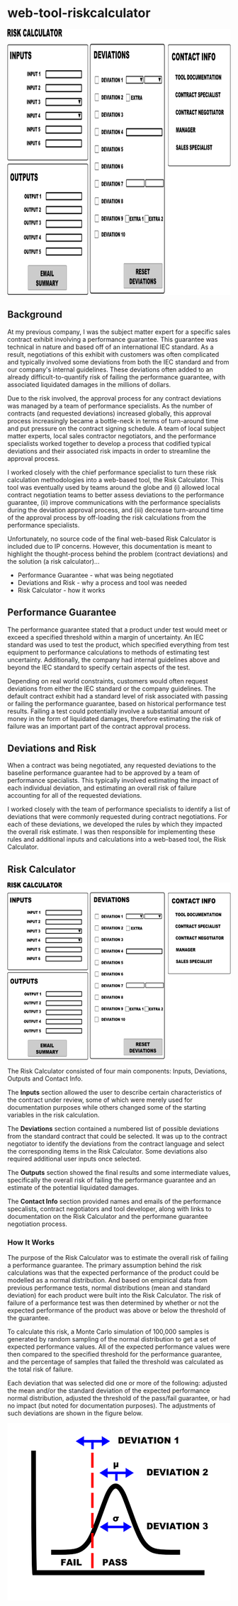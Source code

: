 # web-tool-riskcalculator

 <img src="images/risk-calculator.png" height="600px" width="auto">
 
<h2>Background</h2>
<p>
At my previous company, I was the subject matter expert for a specific sales contract exhibit involving a performance guarantee. This guarantee was technical in nature and based off of an international IEC standard. As a result, negotiations of this exhibit with customers was often complicated and typically involved some deviations from both the IEC standard and from our company's internal guidelines. These deviations often added to an already difficult-to-quantify risk of failing the performance guarantee, with associated liquidated damages in the millions of dollars.
</p>
<p>
Due to the risk involved, the approval process for any contract deviations was managed by a team of performance specialists. As the number of contracts (and requested deviations) increased globally, this approval process increasingly became a bottle-neck in terms of turn-around time and put pressure on the contract signing schedule. A team of local subject matter experts, local sales contractor negotiators, and the performance specialists worked together to develop a process that codified typical deviations and their associated risk impacts in order to streamline the approval process. 
</p>
<p>
I worked closely with the chief performance specialist to turn these risk calculation methodologies into a web-based tool, the Risk Calculator. This tool was eventually used by teams around the globe and (i) allowed local contract negotiation teams to better assess deviations to the performance guarantee, (ii) improve communications with the performance specialists during the deviation approval process, and (iii) decrease turn-around time of the approval process by off-loading the risk calculations from the performance specialists. 
</p>
<p>
Unfortunately, no source code of the final web-based Risk Calculator is included due to IP concerns. However, this documentation is meant to highlight the thought-process behind the problem (contract deviations) and the solution (a risk calculator)... 
<ul>
<li>Performance Guarantee - what was being negotiated</li>
<li>Deviations and Risk - why a process and tool was needed
<li>Risk Calculator - how it works
</ul>
</p>
<h2>Performance Guarantee</h2>
<p>
The performance guarantee stated that a product under test would meet or exceed a specified threshold within a margin of uncertainty. An IEC standard was used to test the product, which specified everything from test equipment to performance calculations to methods of estimating test uncertainty. Additionally, the company had internal guidelines above and beyond the IEC standard to specify certain aspects of the test.
</p>
<p>
Depending on real world constraints, customers would often request deviations from either the IEC standard or the company guidelines. The default contract exhibit had a standard level of risk associated with passing or failing the performance guarantee, based on historical performance test results. Failing a test could potentially involve a substantial amount of money in the form of liquidated damages, therefore estimating the risk of failure was an important part of the contract approval process. 
</p>
<h2>Deviations and Risk</h2>
<p>
When a contract was being negotiated, any requested deviations to the baseline performance guarantee had to be approved by a team of performance specialists. This typically involved estimating the impact of each individual deviation, and estimating an overall risk of failure accounting for all of the requested deviations.  
</p>
<p>
I worked closely with the team of performance specialists to identify a list of deviations that were commonly requested during contract negotiations. For each of these deviations, we developed the rules by which they impacted the overall risk estimate. I was then responsible for implementing these rules and additional inputs and calculations into a web-based tool, the Risk Calculator.
</p>

<h2>Risk Calculator</h2>
<img src="images/risk-calculator.png" height="400px" width="auto">
<p>
The Risk Calculator consisted of four main components: Inputs, Deviations, Outputs and Contact Info. 

The <b>Inputs</b> section allowed the user to describe certain characteristics of the contract under review, some of which were merely used for documentation purposes while others changed some of the starting variables in the risk calculation. 

The <b>Deviations</b> section contained a numbered list of possible deviations from the standard contract that could be selected. It was up to the contract negotiator to identify the deviations from the contract language and select the corresponding items in the Risk Calculator. Some deviations also required additional user inputs once selected. 

The <b>Outputs</b> section showed the final results and some intermediate values, specifically the overall risk of failing the performance guarantee and an estimate of the potential liquidated damages.

The <b>Contact Info</b> section provided names and emails of the performance specalists, contract negotiators and tool developer, along with links to documentation on the Risk Calculator and the performane guarantee negotiation process.
</p>

<h3>How It Works</h3>
<p>
The purpose of the Risk Calculator was to estimate the overall risk of failing a performance guarantee. The primary assumption behind the risk calculations was that the expected performance of the product could be modelled as a normal distribution. And based on empirical data from previous performance tests, normal distributions (mean and standard deviation) for each product were built into the Risk Calculator. The risk of failure of a performance test was then determined by whether or not the expected performance of the product was above or below the threshold of the guarantee.
</p>
<p>
To calculate this risk, a Monte Carlo simulation of 100,000 samples is generated by random sampling of the normal distribution to get a set of expected performance values. All of the expected performance values were then compared to the specified threshold for the performance guarantee, and the percentage of samples that failed the threshold was calculated as the total risk of failure.
</p>
<p>
Each deviation that was selected did one or more of the following: adjusted the mean and/or the standard deviation of the expected performance normal distribution, adjusted the threshold of the pass/fail guarantee, or had no impact (but noted for documentation purposes). The adjustments of such deviations are shown in the figure below.
</p>
 <img src="images/normal-distribution.png" height="400px" width="auto">
 <p>
 </p>
 
